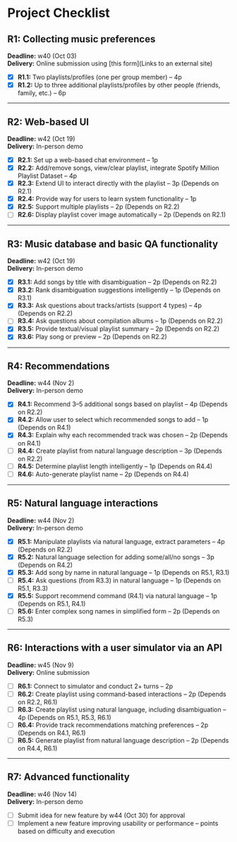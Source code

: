 # Project Checklist

## R1: Collecting music preferences
**Deadline:** w40 (Oct 03)  
**Delivery:** Online submission using [this form](Links to an external site)

- [x] **R1.1:** Two playlists/profiles (one per group member) – 4p  
- [x] **R1.2:** Up to three additional playlists/profiles by other people (friends, family, etc.) – 6p  

---

## R2: Web-based UI
**Deadline:** w42 (Oct 19)  
**Delivery:** In-person demo

- [x] **R2.1:** Set up a web-based chat environment – 1p  
- [x] **R2.2:** Add/remove songs, view/clear playlist, integrate Spotify Million Playlist Dataset – 4p  
- [x] **R2.3:** Extend UI to interact directly with the playlist – 3p (Depends on R2.1)  
- [x] **R2.4:** Provide way for users to learn system functionality – 1p  
- [x] **R2.5:** Support multiple playlists – 2p (Depends on R2.2)  
- [ ] **R2.6:** Display playlist cover image automatically – 2p (Depends on R2.1)  

---

## R3: Music database and basic QA functionality
**Deadline:** w42 (Oct 19)  
**Delivery:** In-person demo

- [x] **R3.1:** Add songs by title with disambiguation – 2p (Depends on R2.2)  
- [x] **R3.2:** Rank disambiguation suggestions intelligently – 1p (Depends on R3.1)  
- [x] **R3.3:** Ask questions about tracks/artists (support 4 types) – 4p (Depends on R2.2)  
- [ ] **R3.4:** Ask questions about compilation albums – 1p (Depends on R2.2)  
- [x] **R3.5:** Provide textual/visual playlist summary – 2p (Depends on R2.2)  
- [x] **R3.6:** Play song or preview – 2p (Depends on R2.2)  

---

## R4: Recommendations
**Deadline:** w44 (Nov 2)  
**Delivery:** In-person demo

- [x] **R4.1:** Recommend 3–5 additional songs based on playlist – 4p (Depends on R2.2)  
- [x] **R4.2:** Allow user to select which recommended songs to add – 1p (Depends on R4.1)  
- [x] **R4.3:** Explain why each recommended track was chosen – 2p (Depends on R4.1)  
- [ ] **R4.4:** Create playlist from natural language description – 3p (Depends on R2.2)  
- [ ] **R4.5:** Determine playlist length intelligently – 1p (Depends on R4.4)  
- [ ] **R4.6:** Auto-generate playlist name – 2p (Depends on R4.4)  

---

## R5: Natural language interactions
**Deadline:** w44 (Nov 2)  
**Delivery:** In-person demo

- [x] **R5.1:** Manipulate playlists via natural language, extract parameters – 4p (Depends on R2.2)  
- [x] **R5.2:** Natural language selection for adding some/all/no songs – 3p (Depends on R4.2)  
- [x] **R5.3:** Add song by name in natural language – 1p (Depends on R5.1, R3.1)  
- [ ] **R5.4:** Ask questions (from R3.3) in natural language – 1p (Depends on R5.1, R3.3)  
- [x] **R5.5:** Support recommend command (R4.1) via natural language – 1p (Depends on R5.1, R4.1)  
- [ ] **R5.6:** Enter complex song names in simplified form – 2p (Depends on R5.3)  

---

## R6: Interactions with a user simulator via an API
**Deadline:** w45 (Nov 9)  
**Delivery:** Online submission

- [ ] **R6.1:** Connect to simulator and conduct 2+ turns – 2p  
- [ ] **R6.2:** Create playlist using command-based interactions – 2p (Depends on R2.2, R6.1)  
- [ ] **R6.3:** Create playlist using natural language, including disambiguation – 4p (Depends on R5.1, R5.3, R6.1)  
- [ ] **R6.4:** Provide track recommendations matching preferences – 2p (Depends on R4.1, R6.1)  
- [ ] **R6.5:** Generate playlist from natural language description – 2p (Depends on R4.4, R6.1)  

---

## R7: Advanced functionality
**Deadline:** w46 (Nov 14)  
**Delivery:** In-person demo

- [ ] Submit idea for new feature by w44 (Oct 30) for approval  
- [ ] Implement a new feature improving usability or performance – points based on difficulty and execution  
